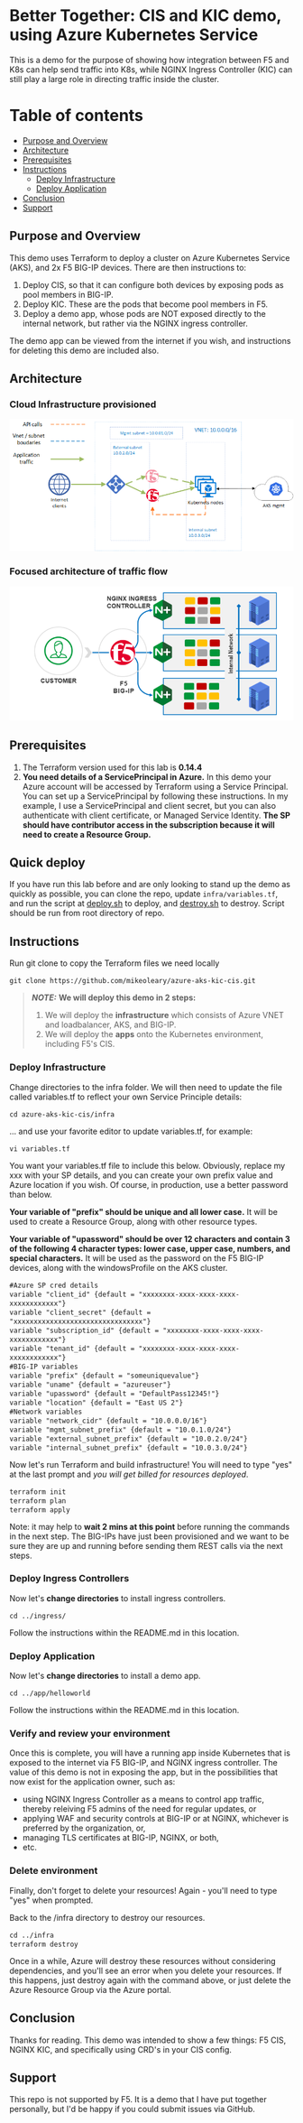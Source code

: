# Better Together: CIS and KIC demo, using Azure Kubernetes Service
This is a demo for the purpose of showing how integration between F5 and K8s can help send traffic into K8s, while NGINX Ingress Controller (KIC) can still play a large role in directing traffic inside the cluster.

Table of contents
=================

<!--ts-->
   * [Purpose and Overview](#purpose-and-overview)
   * [Architecture](#architecture)
   * [Prerequisites](#prerequisites)
   * [Instructions](#instructions)
      * [Deploy Infrastructure](#deploy-infrastructure)
      * [Deploy Application](#deploy-application)
   * [Conclusion](#conclusion)
   * [Support](#support)
<!--te-->
## Purpose and Overview
This demo uses Terraform to deploy a cluster on Azure Kubernetes Service (AKS), and 2x F5 BIG-IP devices. There are then instructions to:
1. Deploy CIS, so that it can configure both devices by exposing pods as pool members in BIG-IP.
2. Deploy KIC. These are the pods that become pool members in F5.
3. Deploy a demo app, whose pods are NOT exposed directly to the internal network, but rather via the NGINX ingress controller.

The demo app can be viewed from the internet if you wish, and instructions for deleting this demo are included also.

## Architecture
### Cloud Infrastructure provisioned
![Image of Cloud Architecture](images/azure-aks-crd.png)
### Focused architecture of traffic flow
![Image of Application Architecture](images/better_together.png)

## Prerequisites
1. The Terraform version used for this lab is <b>0.14.4</b> 
2. <b>You need details of a ServicePrincipal in Azure.</b>
In this demo your Azure account will be accessed by Terraform using a Service Principal. You can set up a ServicePrincipal by following these instructions. In my example, I use a ServicePrincipal and client secret, but you can also authenticate with client certificate, or Managed Service Identity. <b>The SP should have contributor access in the subscription because it will need to create a Resource Group.</b>

## Quick deploy
If you have run this lab before and are only looking to stand up the demo as quickly as possible, you can clone the repo, update ```infra/variables.tf```, and run the script at [deploy.sh](deploy.sh) to deploy, and [destroy.sh](destroy.sh) to destroy. Script should be run from root directory of repo.

## Instructions

Run git clone to copy the Terraform files we need locally

    git clone https://github.com/mikeoleary/azure-aks-kic-cis.git

> **_NOTE:_**  <b>We will deploy this demo in 2 steps:</b>
>
> 1. We will deploy the <b>infrastructure</b> which consists of Azure VNET and loadbalancer, AKS, and BIG-IP.
> 2. We will deploy the <b>apps</b> onto the Kubernetes environment, including F5's CIS.

### Deploy Infrastructure
Change directories to the infra folder. We will then need to update the file called variables.tf to reflect your own Service Principle details:

    cd azure-aks-kic-cis/infra

... and use your favorite editor to update variables.tf, for example:

    vi variables.tf

You want your variables.tf file to include this below. Obviously, replace my xxx with your SP details, and you can create your own prefix value and Azure location if you wish. Of course, in production, use a better password than below.

<b>Your variable of "prefix" should be unique and all lower case.</b> It will be used to create a Resource Group, along with other resource types.

<b>Your variable of "upassword" should be over 12 characters and contain 3 of the following 4 character types: lower case, upper case, numbers, and special characters.</b> It will be used as the password on the F5 BIG-IP devices, along with the windowsProfile on the AKS cluster.


    #Azure SP cred details
    variable "client_id" {default = "xxxxxxxx-xxxx-xxxx-xxxx-xxxxxxxxxxxx"}
    variable "client_secret" {default = "xxxxxxxxxxxxxxxxxxxxxxxxxxxxxxxx"}
    variable "subscription_id" {default = "xxxxxxxx-xxxx-xxxx-xxxx-xxxxxxxxxxxx"}
    variable "tenant_id" {default = "xxxxxxxx-xxxx-xxxx-xxxx-xxxxxxxxxxxx"}
    #BIG-IP variables
    variable "prefix" {default = "someuniquevalue"}
    variable "uname" {default = "azureuser"}
    variable "upassword" {default = "DefaultPass12345!"}
    variable "location" {default = "East US 2"}
    #Network variables
    variable "network_cidr" {default = "10.0.0.0/16"}
    variable "mgmt_subnet_prefix" {default = "10.0.1.0/24"}
    variable "external_subnet_prefix" {default = "10.0.2.0/24"}
    variable "internal_subnet_prefix" {default = "10.0.3.0/24"}


Now let's run Terraform and build infrastructure! You will need to type "yes" at the last prompt and *you will get billed for resources deployed*.

    terraform init
    terraform plan
    terraform apply 

Note: it may help to <b>wait 2 mins at this point</b> before running the commands in the next step. The BIG-IPs have just been provisioned and we want to be sure they are up and running before sending them REST calls via the next steps.

### Deploy Ingress Controllers
Now let's <b>change directories</b> to install ingress controllers.

    cd ../ingress/

Follow the instructions within the README.md in this location.

### Deploy Application
Now let's <b>change directories</b> to install a demo app.

    cd ../app/helloworld

Follow the instructions within the README.md in this location.

### Verify and review your environment
Once this is complete, you will have a running app inside Kubernetes that is exposed to the internet via F5 BIG-IP, and NGINX ingress controller. The value of this demo is not in exposing the app, but in the possibilities that now exist for the application owner, such as:
- using NGINX Ingress Controller as a means to control app traffic, thereby releiving F5 admins of the need for regular updates, or
- applying WAF and security controls at BIG-IP or at NGINX, whichever is preferred by the organization, or,
- managing TLS certificates at BIG-IP, NGINX, or both,
- etc.

### Delete environment 
Finally, don't forget to delete your resources! Again - you'll need to type "yes" when prompted. 
    
Back to the /infra directory to destroy our resources.

    cd ../infra
    terraform destroy

Once in a while, Azure will destroy these resources without considering dependencies, and you'll see an error when you delete your resources. If this happens, just destroy again with the command above, or just delete the Azure Resource Group via the Azure portal.

## Conclusion
Thanks for reading. This demo was intended to show a few things: F5 CIS, NGINX KIC, and specifically using CRD's in your CIS config.

## Support
This repo is not supported by F5. It is a demo that I have put together personally, but I'd be happy if you could submit issues via GitHub.
    

